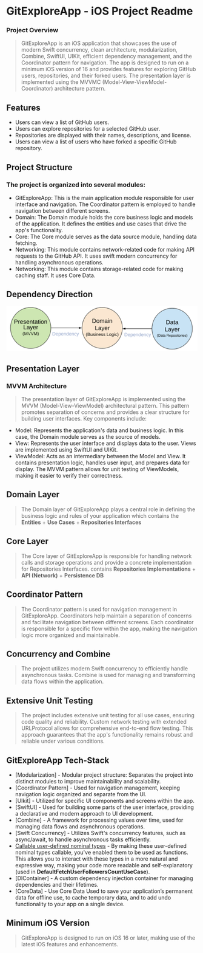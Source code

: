 # GitExploreApp - iOS Project Readme

### Project Overview

>GitExploreApp is an iOS application that showcases the use of modern Swift concurrency, clean architecture, modularization, Combine, SwiftUI, UIKit, efficient dependency management, and the Coordinator pattern for navigation. The app is designed to run on a minimum iOS version of 16 and provides features for exploring GitHub users, repositories, and their forked users. The presentation layer is implemented using the MVVMC (Model-View-ViewModel-Coordinator) architecture pattern.


## Features

- Users can view a list of GitHub users.
- Users can explore repositories for a selected GitHub user.
- Repositories are displayed with their names, descriptions, and license.
- Users can view a list of users who have forked a specific GitHub repository.

## Project Structure

### The project is organized into several modules:

- GitExploreApp: This is the main application module responsible for user interface and navigation. The Coordinator pattern is employed to handle navigation between different screens.
- Domain: The Domain module holds the core business logic and models of the application. It defines the entities and use cases that drive the app's functionality.
- Core: The Core module serves as the data source module, handling data fetching.
- Networking: This module contains network-related code for making API requests to the GitHub API. It uses swift modern concurrency for handling asynchronous operations.
- Networking: This module contains storage-related code for making caching staff. It uses Core Data.
## Dependency Direction
![Alt text](README_FILES/CleanArchitectureDependencies.png?raw=true "Modules Dependencies")

## Presentation Layer

### MVVM Architecture

>The presentation layer of GitExploreApp is implemented using the MVVM (Model-View-ViewModel) architectural pattern. This pattern promotes separation of concerns and provides a clear structure for building user interfaces. Key components include:

- Model: Represents the application's data and business logic. In this case, the Domain module serves as the source of models.
- View: Represents the user interface and displays data to the user. Views are implemented using SwiftUI and UIKit.
- ViewModel: Acts as an intermediary between the Model and View. It contains presentation logic, handles user input, and prepares data for display. The MVVM pattern allows for unit testing of ViewModels, making it easier to verify their correctness.

## Domain Layer

>The Domain layer of GitExploreApp  plays a central role in defining the business logic and rules of your application which contains the  **Entities** +  **Use Cases** +  **Repositories Interfaces**

## Core Layer

>The Core layer of GitExploreApp is responsible for handling network calls and storage operations and provide a concrete implementation for Repositories Interfaces. contains **Repositories Implementations** + **API (Network)** + **Persistence DB**

## Coordinator Pattern

>The Coordinator pattern is used for navigation management in GitExploreApp. Coordinators help maintain a separation of concerns and facilitate navigation between different screens. Each coordinator is responsible for a specific flow within the app, making the navigation logic more organized and maintainable.

## Concurrency and Combine

>The project utilizes modern Swift concurrency to efficiently handle asynchronous tasks. Combine is used for managing and transforming data flows within the application.


## Extensive Unit Testing

>The project includes extensive unit testing for all use cases, ensuring code quality and reliability. Custom network testing with extended URLProtocol allows for comprehensive end-to-end flow testing. This approach guarantees that the app's functionality remains robust and reliable under various conditions.

## GitExploreApp Tech-Stack

- [Modularization] - Modular project structure: Separates the project into distinct modules to improve maintainability and scalability.
- [Coordinator Pattern] - Used for navigation management, keeping navigation logic organized and separate from the UI.
- [UIkit] - Utilized for specific UI components and screens within the app.
- [SwiftUI] - Used for building some parts of the user interface, providing a declarative and modern approach to UI development.
- [Combine] - A framework for processing values over time, used for managing data flows and asynchronous operations.
- [Swift Concurrency] - Utilizes Swift's concurrency features, such as async/await, to handle asynchronous tasks efficiently.
- [Callable user-defined nominal types](https://github.com/apple/swift-evolution/blob/main/proposals/0253-callable.md) -  By making these user-defined nominal types callable, you've enabled them to be used as functions. This allows you to interact with these types in a more natural and expressive way, making your code more readable and self-explanatory (used in **DefaultFetchUserFollowersCountUseCase**). 
- [DIContainer] - A custom dependency injection container for managing dependencies and their lifetimes.
- [CoreData] - Use Core Data Used to save your application’s permanent data for offline use, to cache temporary data, and to add undo functionality to your app on a single device.

## Minimum iOS Version

>GitExploreApp is designed to run on iOS 16 or later, making use of the latest iOS features and enhancements.
